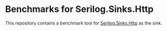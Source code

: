 # Benchmarks for Serilog.Sinks.Http

This repository contains a benchmark tool for [Serilog.Sinks.Http](https://github.com/FantasticFiasco/serilog-sinks-http) as the sink.